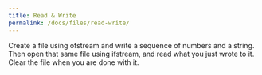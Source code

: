 ```yaml
---
title: Read & Write
permalink: /docs/files/read-write/
---
```

Create a file using ofstream and write a sequence of numbers and a string. Then open that same file using ifstream, and read what you just wrote to it. Clear the file when you are done with it.
